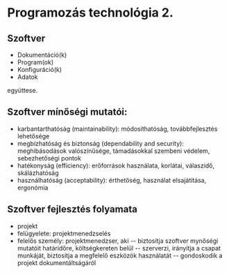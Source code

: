 Programozás technológia 2.
==========================

Szoftver
--------
- Dokumentáció(k)
- Program(ok)
- Konfiguráció(k)
- Adatok

együttese.

Szoftver mínőségi mutatói:
--------------------------
- karbantarthatóság (maintainability): módosíthatóság, továbbfejlesztés lehetősége
- megbízhatóság és biztonság (dependability and security): meghibásodások valószínűsége, támadásokkal szembeni védelem, sebezhetőségi pontok
- hatékonyság (efficiency): erőforrások használata, korlátai, válaszidő, skálázhatóság
- használhatóság (acceptability): érthetőség, használat elsajátítása, ergonómia

Szoftver fejlesztés folyamata
-----------------------------
- projekt
- felügyelete: projektmenedzselés
- felelős személy: projektmenedzser, aki
-- biztosítja szoftver mynőségi mutatóit határidőre, költségkereten belül
-- szerverzi, irányítja a csapat munkáját, biztosítja a megfelelő eszközök használatát
-- gondoskodik a projekt dokumentáltságáról
